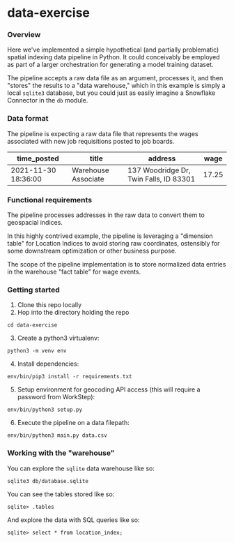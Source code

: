 # data-exercise
### Overview
Here we've implemented a simple hypothetical (and partially problematic) spatial indexing data pipeline in Python.
It could conceivably be employed as part of a larger orchestration for generating a model training dataset.

The pipeline accepts a raw data file as an argument, processes it, and then "stores" the results to a "data warehouse,"
which in this example is simply a local `sqlite3` database, but you could just as easily imagine a Snowflake Connector
in the `db` module.

### Data format
The pipeline is expecting a raw data file that represents the wages associated with new job requisitions posted to job boards.

|time_posted|title|address|wage|
|--|--|--|--|
|2021-11-30 18:36:00|Warehouse Associate|137 Woodridge Dr, Twin Falls, ID 83301|17.25|

### Functional requirements
The pipeline processes addresses in the raw data to convert them to geospacial indices.

In this highly contrived example, the pipeline is leveraging a "dimension table" for Location Indices to avoid storing raw
coordinates, ostensibly for some downstream optimization or other business purpose.

The scope of the pipeline implementation is to store normalized data entries in the warehouse "fact table" for wage events.

### Getting started
1. Clone this repo locally
2. Hop into the directory holding the repo
```
cd data-exercise
```
3. Create a python3 virtualenv:
```
python3 -m venv env
```
4. Install dependencies:
```
env/bin/pip3 install -r requirements.txt
```
5. Setup environment for geocoding API access (this will require a password from WorkStep):
```
env/bin/python3 setup.py
```
6. Execute the pipeline on a data filepath:
```
env/bin/python3 main.py data.csv
```

### Working with the "warehouse"
You can explore the `sqlite` data warehouse like so:
```
sqlite3 db/database.sqlite
```

You can see the tables stored like so:
```
sqlite> .tables
```

And explore the data with SQL queries like so:
```
sqlite> select * from location_index;
```
